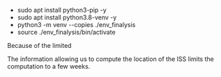 
* sudo apt install python3-pip -y 
* sudo apt install python3.8-venv -y 
* python3 -m venv --copies ./env_finalysis
* source ./env_finalysis/bin/activate


Because of the limited 


The information allowing us to compute the location of the ISS limits the computation to a few weeks.
